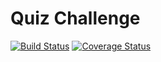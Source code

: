 Quiz Challenge
==============

[![Build Status](https://travis-ci.org/robinkanters/quiz-challenge.svg)](https://travis-ci.org/robinkanters/quiz-challenge) [![Coverage Status](https://coveralls.io/repos/robinkanters/quiz-challenge/badge.svg?branch=master&service=github)](https://coveralls.io/github/robinkanters/quiz-challenge?branch=master)

